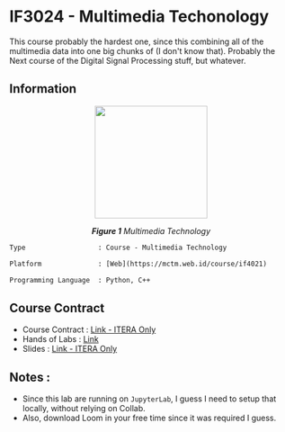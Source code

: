 # IF3024 - Multimedia Techonology

This course probably the hardest one, since this combining all of the multimedia data into one big chunks of (I don't know that). Probably the Next course of the Digital Signal Processing stuff, but whatever.

## Information

<p align="center">
  <img src="https://encrypted-tbn0.gstatic.com/images?q=tbn:ANd9GcTWOh_8Xg_GNhNvyU96C0SXh52ORibPnJIUHw&s"width="200"/>
</p>
<p align="center"><i><b>Figure 1</b> Multimedia Technology </i></p>

```diff
Type                  : Course - Multimedia Technology

Platform              : [Web](https://mctm.web.id/course/if4021)

Programming Language  : Python, C++
```

## Course Contract

- Course Contract : [Link - ITERA Only](https://forms.gle/5zmMsRCKbZAB8F1u5)
- Hands of Labs : [Link](https://github.com/informatika-itera/if4021-handson)
- Slides : [Link - ITERA Only](https://drive.google.com/drive/folders/18x09Asg2f03akacErwITa9_N39iQXcL1?usp=sharing)

## Notes :

- Since this lab are running on `JupyterLab`, I guess I need to setup that locally, without relying on Collab.
- Also, download Loom in your free time since it was required I guess.
